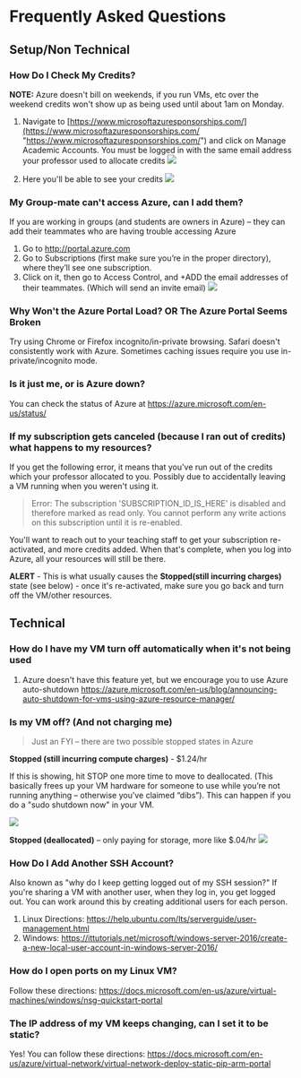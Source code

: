 # Frequently Asked Questions #


## Setup/Non Technical ##
### How Do I Check My Credits? ###
**NOTE:** Azure doesn't bill on weekends, if you run VMs, etc over the weekend credits won't show up as being used until about 1am on Monday.

1. Navigate to [https://www.microsoftazuresponsorships.com/](https://www.microsoftazuresponsorships.com/ "https://www.microsoftazuresponsorships.com/") and click on Manage Academic Accounts. You must be logged in with the same email address your professor used to allocate credits
	![](http://i.imgur.com/TiMQcMD.jpg)

2. Here you'll be able to see your credits
	![](http://i.imgur.com/QDmjvER.png)

### My Group-mate can't access Azure, can I add them? ###
If you are working in groups (and students are owners in Azure) – they can add their teammates who are having trouble accessing Azure 
1. Go to http://portal.azure.com 
2. Go to Subscriptions (first make sure you’re in the proper directory), where they’ll see one subscription. 
3. Click on it, then go to Access Control, and +ADD the email addresses of their teammates. (Which will send an invite email)
	![](http://i.imgur.com/0PtmZgB.jpg)

### Why Won't the Azure Portal Load? OR The Azure Portal Seems Broken ### 
Try using Chrome or Firefox incognito/in-private browsing. Safari doesn't consistently work with Azure. Sometimes caching issues require you use in-private/incognito mode.

### Is it just me, or is Azure down? ###
You can check the status of Azure at https://azure.microsoft.com/en-us/status/

### If my subscription gets canceled (because I ran out of credits) what happens to my resources? ###
If you get the following error, it means that you've run out of the credits which your professor allocated to you. Possibly due to accidentally leaving a VM running when you weren't using it.
>Error: The subscription 'SUBSCRIPTION_ID_IS_HERE' is disabled and therefore marked as read only. You cannot perform any write actions on this subscription until it is re-enabled.

You'll want to reach out to your teaching staff to get your subscription re-activated, and more credits added. 
When that's complete, when you log into Azure, all your resources will still be there. 

**ALERT** - This is what usually causes the **Stopped(still incurring charges)** state (see below) - once it's re-activated, make sure you go back and turn off the VM/other resources. 


## Technical ##

### How do I have my VM turn off automatically when it's not being used ###
1. Azure doesn't have this feature yet, but we encourage you to use Azure auto-shutdown https://azure.microsoft.com/en-us/blog/announcing-auto-shutdown-for-vms-using-azure-resource-manager/ 

### Is my VM off? (And not charging me) ###
> Just an FYI – there are two possible stopped states in Azure

**Stopped (still incurring compute charges)** - $1.24/hr

If this is showing, hit STOP one more time to move to deallocated. (This basically frees up your VM hardware for someone to use while you’re not running anything – otherwise you’ve claimed “dibs”). This can happen if you do a "sudo shutdown now" in your VM.
 
![](http://i.imgur.com/1A3GUQ7.jpg)

**Stopped (deallocated)** – only paying for storage, more like $.04/hr
![](http://i.imgur.com/PbfhnNS.jpg)

### How Do I Add Another SSH Account? ###
Also known as "why do I keep getting logged out of my SSH session?" If you're sharing a VM with another user, when they log in, you get logged out. You can work around this by creating additional users for each person.

1. Linux Directions: https://help.ubuntu.com/lts/serverguide/user-management.html 
2. Windows: https://ittutorials.net/microsoft/windows-server-2016/create-a-new-local-user-account-in-windows-server-2016/  

### How do I open ports on my Linux VM? ###
Follow these directions: https://docs.microsoft.com/en-us/azure/virtual-machines/windows/nsg-quickstart-portal 

### The IP address of my VM keeps changing, can I set it to be static? ###
Yes! You can follow these directions: https://docs.microsoft.com/en-us/azure/virtual-network/virtual-network-deploy-static-pip-arm-portal 
